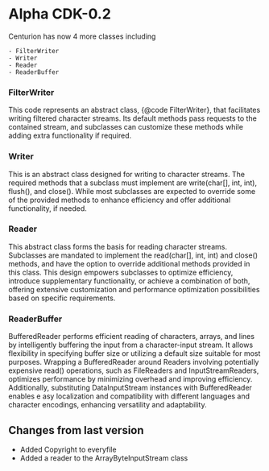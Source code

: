 # Alpha CDK-0.2

Centurion has now 4 more classes including

    - FilterWriter
    - Writer
    - Reader
    - ReaderBuffer

### FilterWriter

This code represents an
abstract class, {@code 
FilterWriter}, that 
facilitates writing 
filtered character 
streams. Its default 
methods pass requests to 
the contained stream, and 
subclasses can customize 
these methods while adding 
extra functionality if 
required.

### Writer

This is an abstract class designed 
for writing to character streams. 
The required methods that a subclass 
must implement are write(char[], 
int, int), flush(), and close(). 
While most subclasses are expected 
to override some of the provided 
methods to enhance efficiency and 
offer additional functionality, 
if needed.

### Reader

This abstract class forms the basis 
for reading character streams. 
Subclasses are mandated to implement 
the read(char[], int, int) and close()
methods, and have the option to 
override additional methods provided in 
this class. This design empowers subclasses 
to optimize efficiency, introduce 
supplementary functionality, or achieve a 
combination of both, offering extensive 
customization and performance optimization 
possibilities based on specific requirements.

### ReaderBuffer

BufferedReader performs efficient reading of 
characters, arrays, and lines by intelligently 
buffering the input from a character-input stream. 
It allows flexibility in specifying buffer size or 
utilizing a default size suitable for most purposes. 
Wrapping a BufferedReader around Readers involving 
potentially expensive read() operations, such as 
FileReaders and InputStreamReaders, optimizes 
performance by minimizing overhead and improving
efficiency. Additionally, substituting 
DataInputStream instances with BufferedReader enables e
asy localization and compatibility with different 
languages and character encodings, enhancing 
versatility and adaptability.

## Changes from last version
- Added Copyright to everyfile
- Added a reader to the ArrayByteInputStream class 
